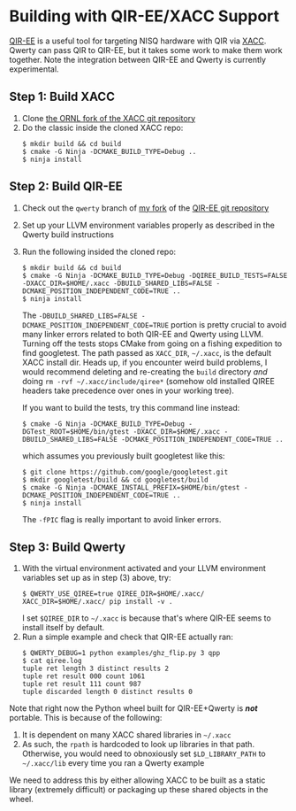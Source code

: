 Building with QIR-EE/XACC Support
=================================

[QIR-EE][1] is a useful tool for targeting NISQ hardware with QIR via
[XACC][2]. Qwerty can pass QIR to QIR-EE, but it takes some work to make them
work together. Note the integration between QIR-EE and Qwerty is currently
experimental.

Step 1: Build XACC
------------------

1. Clone [the ORNL fork of the XACC git repository][3]
2. Do the classic inside the cloned XACC repo:
   ```
   $ mkdir build && cd build
   $ cmake -G Ninja -DCMAKE_BUILD_TYPE=Debug ..
   $ ninja install
   ```

Step 2: Build QIR-EE
--------------------

1. Check out the `qwerty` branch of [my fork][7] of the [QIR-EE git
   repository][4]
2. Set up your LLVM environment variables properly as described in the Qwerty
   build instructions
3. Run the following insided the cloned repo:
   ```
   $ mkdir build && cd build
   $ cmake -G Ninja -DCMAKE_BUILD_TYPE=Debug -DQIREE_BUILD_TESTS=FALSE -DXACC_DIR=$HOME/.xacc -DBUILD_SHARED_LIBS=FALSE -DCMAKE_POSITION_INDEPENDENT_CODE=TRUE ..
   $ ninja install
   ```
   The `-DBUILD_SHARED_LIBS=FALSE -DCMAKE_POSITION_INDEPENDENT_CODE=TRUE`
   portion is pretty crucial to avoid many linker errors related to both
   QIR-EE and Qwerty using LLVM. Turning off the tests stops CMake from going
   on a fishing expedition to find googletest. The path passed as `XACC_DIR`,
   `~/.xacc`, is the default XACC install dir. Heads up, if you encounter weird
   build problems, I would recommend deleting and re-creating the `build`
   directory _and_ doing `rm -rvf ~/.xacc/include/qiree*` (somehow old
   installed QIREE headers take precedence over ones in your working tree).

   If you want to build the tests, try this command line instead:
   ```
   $ cmake -G Ninja -DCMAKE_BUILD_TYPE=Debug -DGTest_ROOT=$HOME/bin/gtest -DXACC_DIR=$HOME/.xacc -DBUILD_SHARED_LIBS=FALSE -DCMAKE_POSITION_INDEPENDENT_CODE=TRUE ..
   ```
   which assumes you previously built googletest like this:
   ```
   $ git clone https://github.com/google/googletest.git
   $ mkdir googletest/build && cd googletest/build
   $ cmake -G Ninja -DCMAKE_INSTALL_PREFIX=$HOME/bin/gtest -DCMAKE_POSITION_INDEPENDENT_CODE=TRUE ..
   $ ninja install
   ```
   The `-fPIC` flag is really important to avoid linker errors.

Step 3: Build Qwerty
--------------------

1. With the virtual environment activated and your LLVM environment variables
   set up as in step (3) above, try:
   ```
   $ QWERTY_USE_QIREE=true QIREE_DIR=$HOME/.xacc/ XACC_DIR=$HOME/.xacc/ pip install -v .
   ```
   I set `$QIREE_DIR` to `~/.xacc` is because that's where QIR-EE seems to
   install itself by default.
2. Run a simple example and check that QIR-EE actually ran:
   ```
   $ QWERTY_DEBUG=1 python examples/ghz_flip.py 3 qpp
   $ cat qiree.log
   tuple ret length 3 distinct results 2
   tuple ret result 000 count 1061
   tuple ret result 111 count 987
   tuple discarded length 0 distinct results 0
   ```

Note that right now the Python wheel built for QIR-EE+Qwerty is **_not_**
portable. This is because of the following:

1. It is dependent on many XACC shared libraries in `~/.xacc`
2. As such, the `rpath` is hardcoded to look up libraries in that path.
   Otherwise, you would need to obnoxiously set `$LD_LIBRARY_PATH` to
   `~/.xacc/lib` every time you ran a Qwerty example

We need to address this by either allowing XACC to be built as a static library
(extremely difficult) or packaging up these shared objects in the wheel.

[1]: https://arxiv.org/abs/2404.14299
[2]: https://arxiv.org/abs/1911.02452
[3]: https://github.com/ORNL-QCI/xacc/
[4]: https://github.com/ORNL-QCI/qiree
[7]: https://github.com/ausbin/qiree/tree/qwerty

